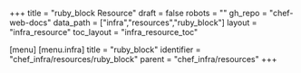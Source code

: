 +++
title = "ruby_block Resource"
draft = false
robots = ""
gh_repo = "chef-web-docs"
data_path = ["infra","resources","ruby_block"]
layout = "infra_resource"
toc_layout = "infra_resource_toc"

[menu]
  [menu.infra]
    title = "ruby_block"
    identifier = "chef_infra/resources/ruby_block"
    parent = "chef_infra/resources"
+++

<!-- The contents of this page are automatically generated from the ruby_block.yaml file in the data directory. -->
<!-- To suggest a change, edit the https://github.com/chef/chef/blob/master/lib/chef/resource/ruby_block.rb file
      and submit a pull request to the https://github.com/chef/chef repository. -->
